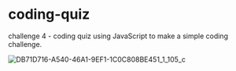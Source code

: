 # coding-quiz
challenge 4 - coding quiz using JavaScript to make a simple coding challenge. 

![DB71D716-A540-46A1-9EF1-1C0C808BE451_1_105_c](https://user-images.githubusercontent.com/94727318/163257821-b2db312d-5d29-4b1e-b04c-06b0784d796a.jpeg)
